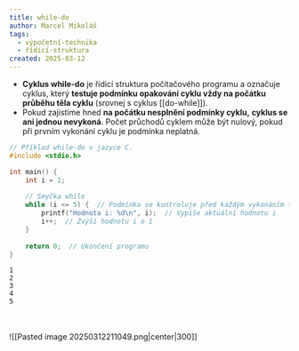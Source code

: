 ```yaml
---
title: while-do
author: Marcel Mikoláš
tags:
  - výpočetní-technika
  - řídící-struktura
created: 2025-03-12
---
```


* **Cyklus while-do** je řídicí struktura počítačového programu a označuje cyklus, který **testuje podmínku opakování cyklu vždy na počátku průběhu těla cyklu** (srovnej s cyklus [[do-while]]).
* Pokud zajistíme hned **na počátku nesplnění podmínky cyklu,** **cyklus se ani jednou nevykoná**. Počet průchodů cyklem může být nulový, pokud při prvním vykonání cyklu je podmínka neplatná.

```c
// Příklad while-do v jazyce C.
#include <stdio.h>

int main() {
    int i = 1;
    
    // Smyčka while
    while (i <= 5) {  // Podmínka se kontroluje před každým vykonáním těla smyčky
        printf("Hodnota i: %d\n", i);  // Vypíše aktuální hodnotu i
        i++;  // Zvýší hodnotu i o 1
    }
    
    return 0;  // Ukončení programu
}
```

```
1
2
3
4
5
```
<br><br>
![[Pasted image 20250312211049.png|center|300]]